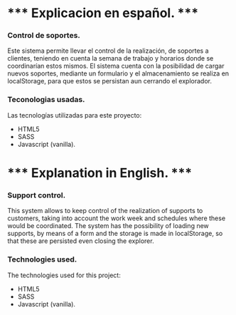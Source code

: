 # *** Explicacion en español. ***
### Control de soportes.
Este sistema permite llevar el control de la realización, de soportes a clientes, teniendo en cuenta la semana de trabajo y horarios donde se coordinarían estos mismos.
El sistema cuenta con la posibilidad de cargar nuevos soportes, mediante un formulario y el almacenamiento se realiza en localStorage, para que estos se persistan aun cerrando el explorador.

### Teconologias usadas.
Las tecnologías utilizadas para este proyecto:
- HTML5
- SASS
- Javascript (vanilla).


# *** Explanation in English. ***
### Support control.
This system allows to keep control of the realization of supports to customers, taking into account the work week and schedules where these would be coordinated.
The system has the possibility of loading new supports, by means of a form and the storage is made in localStorage, so that these are persisted even closing the explorer.

### Technologies used.
The technologies used for this project:
- HTML5
- SASS
- Javascript (vanilla).
